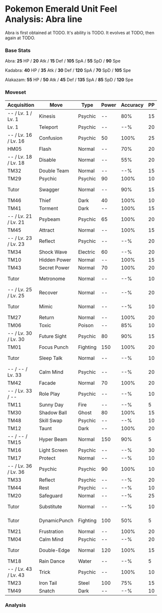 # Pokemon Emerald Unit Feel Analysis: Abra line

Abra is first obtained at TODO. It's ability is TODO. It evolves at TODO, then again at TODO.

### Base Stats

Abra: **25** HP / **20** Atk / **15** Def / **105** SpA / **55** SpD / **90** Spe

Kadabra: **40** HP / **35** Atk / **30** Def / **120** SpA / **70** SpD / **105** Spe

Alakazam: **55** HP / **50** Atk / **45** Def / **135** SpA / **85** SpD / **120** Spe

### Moveset

|Acquisition         |Move        |Type    |Power|Accuracy|PP |Notes                    |
|---                 |---         |---     |---  |---     |---|---                      |
|-- / Lv. 1 / Lv. 1  |Kinesis     |Psychic |--   |80%     |15 |                         |
|Lv. 1               |Teleport    |Psychic |--   |--%     |20 |                         |
|-- / Lv. 16 / Lv. 16|Confusion   |Psychic |50   |100%    |25 |                         |
|HM05                |Flash       |Normal  |--   |70%     |20 |                         |
|-- / Lv. 18 / Lv. 18|Disable     |Normal  |--   |55%     |20 |                         |
|TM32                |Double Team |Normal  |--   |--%     |15 |                         |
|TM29                |Psychic     |Psychic |90   |100%    |10 |                         |
|Tutor               |Swagger     |Normal  |--   |90%     |15 |Emerald only             |
|TM46                |Thief       |Dark    |40   |100%    |10 |                         |
|TM41                |Torment     |Dark    |--   |100%    |15 |                         |
|-- / Lv. 21 / Lv. 21|Psybeam     |Psychic |65   |100%    |20 |                         |
|TM45                |Attract     |Normal  |--   |100%    |15 |                         |
|-- / Lv. 23 / Lv. 23|Reflect     |Psychic |--   |--%     |20 |                         |
|TM34                |Shock Wave  |Electric|60   |--%     |20 |                         |
|TM10                |Hidden Power|Normal  |--   |100%    |15 |                         |
|TM43                |Secret Power|Normal  |70   |100%    |20 |                         |
|Tutor               |Metronome   |Normal  |--   |--%     |10 |Emerald only             |
|-- / Lv. 25 / Lv. 25|Recover     |Normal  |--   |--%     |20 |                         |
|Tutor               |Mimic       |Normal  |--   |--%     |10 |Emerald only             |
|TM27                |Return      |Normal  |--   |100%    |20 |                         |
|TM06                |Toxic       |Poison  |--   |85%     |10 |                         |
|-- / Lv. 30 / Lv. 30|Future Sight|Psychic |80   |90%     |15 |                         |
|TM01                |Focus Punch |Fighting|150  |100%    |20 |                         |
|Tutor               |Sleep Talk  |Normal  |--   |--%     |10 |Emerald only             |
|-- / -- / Lv. 33    |Calm Mind   |Psychic |--   |--%     |20 |                         |
|TM42                |Facade      |Normal  |70   |100%    |20 |                         |
|-- / Lv. 33 / --    |Role Play   |Psychic |--   |--%     |10 |                         |
|TM11                |Sunny Day   |Fire    |--   |--%     |5  |                         |
|TM30                |Shadow Ball |Ghost   |80   |100%    |15 |                         |
|TM48                |Skill Swap  |Psychic |--   |--%     |10 |                         |
|TM12                |Taunt       |Dark    |--   |100%    |20 |                         |
|-- / -- / TM15      |Hyper Beam  |Normal  |150  |90%     |5  |                         |
|TM16                |Light Screen|Psychic |--   |--%     |30 |                         |
|TM17                |Protect     |Normal  |--   |--%     |10 |                         |
|-- / Lv. 36 / Lv. 36|Psychic     |Psychic |90   |100%    |10 |                         |
|TM33                |Reflect     |Psychic |--   |--%     |20 |                         |
|TM44                |Rest        |Psychic |--   |--%     |10 |                         |
|TM20                |Safeguard   |Normal  |--   |--%     |25 |                         |
|Tutor               |Substitute  |Normal  |--   |--%     |10 |Emerald only             |
|Tutor               |DynamicPunch|Fighting|100  |50%     |5  |Emerald only             |
|TM21                |Frustration |Normal  |--   |100%    |20 |                         |
|TM04                |Calm Mind   |Psychic |--   |--%     |20 |                         |
|Tutor               |Double-Edge |Normal  |120  |100%    |15 |Emerald only             |
|TM18                |Rain Dance  |Water   |--   |--%     |5  |                         |
|-- / Lv. 43 / Lv. 43|Trick       |Psychic |--   |100%    |10 |                         |
|TM23                |Iron Tail   |Steel   |100  |75%     |15 |                         |
|TM49                |Snatch      |Dark    |--   |--%     |10 |                         |

### Analysis